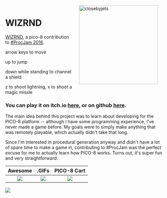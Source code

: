 <img src="https://raw.githubusercontent.com/mattleblanc/WIZRND/gh-pages/WIZ.png" width="250" align="right" alt="closebyjets" hspace="20"/>

# WIZRND

[WIZRND](http://www.lexaloffle.com/bbs/?tid=28063), a pico-8 contribution to [#ProcJam 2016](https://itch.io/jam/procjam).

arrow keys to move

up to jump

down while standing to channel a shield

z to shoot lightning, x to shoot a magic missle

### You can play it on itch.io [here](https://topphysicist.itch.io/wizrnd), or on github [here](https://mattleblanc.github.io/WIZRND/).

The main idea behind this project was to learn about developing for the PICO-8 platform -- although I have some programming experience, I've never made a game before. My goals were to simply make anything that was remotely playable, which actually didn't take that long.

Since I'm interested in procedural generation anyway and didn't have a lot of spare time to make a game in, contributing to #ProcJam was the perfect excuse for me to actually learn how PICO-8 works. Turns out, it's super fun and very straightforward.

Awesome | .GIFs | PICO-8 Cart
:-------------------------:|:-------------------------:|:-------------------------:
<img src="https://github.com/mattleblanc/WIZRND/blob/gh-pages/WIZRND_1.gif?raw=true"> | <img src="https://github.com/mattleblanc/WIZRND/blob/gh-pages/WIZRND_2.gif?raw=true"> | <img src="https://github.com/mattleblanc/WIZRND/blob/gh-pages/wizrnd.png?raw=true">

<img src="https://github.com/mattleblanc/WIZRND/blob/gh-pages/stars.gif?raw=true">